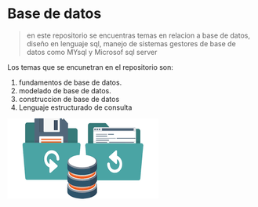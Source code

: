 # Base de datos 

> en este repositorio se encuentras temas en relacion a base de datos, diseño en lenguaje sql, manejo de sistemas gestores de base de datos como MYsql y Microsof sql server 

Los temas que se encunetran en el repositorio son:
1. fundamentos de base de datos.
2. modelado de base de datos.
3. construccion de base de datos 
4. Lenguaje estructurado de consulta 

![logo base de datos](image.png)